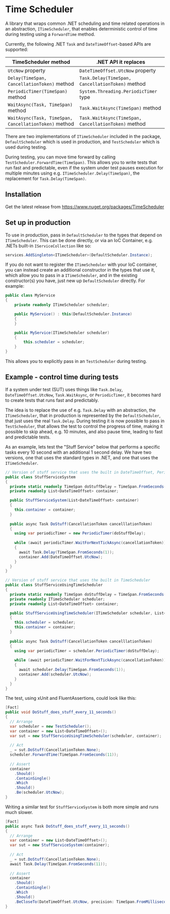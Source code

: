 # Time Scheduler
A library that wraps common .NET scheduling and time related operations in an abstraction, `ITimeScheduler`, that enables deterministic control of time during testing using a `ForwardTime` method.

Currently, the following .NET `Task` and `DateTimeOffset`-based APIs are supported:

| TimeScheduler method | .NET API it replaces |
|----------------------|----------------------|
| `UtcNow` property | `DateTimeOffset.UtcNow` property |
| `Delay(TimeSpan, CancellationToken)` method | `Task.Delay(TimeSpan, CancellationToken)` method |
| `PeriodicTimer(TimeSpan)` method | `System.Threading.PeriodicTimer` type |
| `WaitAsync(Task, TimeSpan)` method | `Task.WaitAsync(TimeSpan)` method |
| `WaitAsync(Task, TimeSpan, CancellationToken)` method | `Task.WaitAsync(TimeSpan, CancellationToken)` method |

There are two implementations of `ITimeScheduler` included in the package, `DefaultScheduler` which is used in production, and `TestScheduler` which is used during testing.

During testing, you can move time forward by calling `TestScheduler.ForwardTime(TimeSpan)`. This allows you to write tests that run fast and predictable, even if the system under test pauses execution for multiple minutes using e.g. `ITimeScheduler.Delay(TimeSpan)`, the replacement for `Task.Delay(TimeSpan)`.

## Installation

Get the latest release from https://www.nuget.org/packages/TimeScheduler

## Set up in production

To use in production, pass in `DefaultScheduler` to the types that depend on `ITimeScheduler`. 
This can be done directly, or via an IoC Container, e.g. .NETs built-in `IServiceCollection` like so:

```c#
services.AddSingleton<ITimeScheduler>(DefaultScheduler.Instance);
```

If you do not want to register the `ITimeScheduler` with your IoC container, you can instead create an additional constructor in the types that use it, which allow you to pass in a `ITimeScheduler`, and in the existing constructor(s) you have, just new up `DefaultScheduler` directly. For example:

```c#
public class MyService
{
    private readonly ITimeScheduler scheduler;

    public MyService() : this(DefaultScheduler.Instance)
    {
    }

    public MyService(ITimeScheduler scheduler)
	{
		this.scheduler = scheduler;
	}
}
```

This allows you to explicitly pass in an `TestScheduler` during testing.

## Example - control time during tests

If a system under test (SUT) uses things like `Task.Delay`, `DateTimeOffset.UtcNow`, `Task.WaitAsync`, or `PeriodicTimer`, 
it becomes hard to create tests that runs fast and predictably.

The idea is to replace the use of e.g. `Task.Delay` with an abstraction, the `ITimeScheduler`, that in production
is represented by the `DefaultScheduler`, that just uses the real `Task.Delay`. During testing it is now possible to
pass in `TestScheduler`, that allows the test to control the progress of time, making it possible to skip ahead,
e.g. 10 minutes, and also pause time, leading to fast and predictable tests.

As an example, lets test the "Stuff Service" below that performs a specific tasks every 10 second with an additional 
1 second delay. We have two versions, one that uses the standard types in .NET, and one that uses the `ITimeScheduler`.

```c#
// Version of stuff service that uses the built in DateTimeOffset, PeriodicTimer, and Task.Delay
public class StuffServiceSystem
{
  private static readonly TimeSpan doStuffDelay = TimeSpan.FromSeconds(10);
  private readonly List<DateTimeOffset> container;

  public StuffServiceSystem(List<DateTimeOffset> container)
  {
    this.container = container;
  }
  
  public async Task DoStuff(CancellationToken cancelllationToken)
  {
    using var periodicTimer = new PeriodicTimer(doStuffDelay);
    
    while (await periodicTimer.WaitForNextTickAsync(cancellationToken))
    {      
      await Task.Delay(TimeSpan.FromSeconds(1));
      container.Add(DateTimeOffset.UtcNow);
    }
  }
}

// Version of stuff service that uses the built in TimeScheduler
public class StuffServiceUsingTimeScheduler 
{
  private static readonly TimeSpan doStuffDelay = TimeSpan.FromSeconds(10);
  private readonly ITimeScheduler scheduler;
  private readonly List<DateTimeOffset> container;

  public StuffServiceUsingTimeScheduler(ITimeScheduler scheduler, List<DateTimeOffset> container)
  {
    this.scheduler = scheduler;
    this.container = container;
  }
  
  public async Task DoStuff(CancellationToken cancelllationToken)
  {
    using var periodicTimer = scheduler.PeriodicTimer(doStuffDelay);
    
    while (await periodicTimer.WaitForNextTickAsync(cancellationToken))
    {      
      await scheduler.Delay(TimeSpan.FromSeconds(1));
      container.Add(scheduler.UtcNow);
    }
  }
}
```

The test, using xUnit and FluentAssertions, could look like this:

```c#
[Fact]
public void DoStuff_does_stuff_every_11_seconds()
{
  // Arrange
  var scheduler = new TestScheduler();
  var container = new List<DateTimeOffset>();  
  var sut = new StuffServiceUsingTimeScheduler(scheduler, container);
  
  // Act
  _ = sut.DoStuff(CancellationToken.None);
  scheduler.ForwardTime(TimeSpan.FromSeconds(11));
  
  // Assert
  container
    .Should()
    .ContainSingle()
    .Which
    .Should()
    .Be(scheduler.UtcNow);
}
```

Writing a similar test for `StuffServiceSystem` is both more simple and runs much slower.

```c#
[Fact]
public async Task DoStuff_does_stuff_every_11_seconds()
{
  // Arrange
  var container = new List<DateTimeOffset>();  
  var sut = new StuffServiceSystem(container);
  
  // Act
  _ = sut.DoStuff(CancellationToken.None);
  await Task.Delay(TimeSpan.FromSeconds(11));
  
  // Assert
  container
    .Should()
    .ContainSingle()
    .Which
    .Should()
    .BeCloseTo(DateTimeOffset.UtcNow, precision: TimeSpan.FromMilliseconds(50));
}
```
